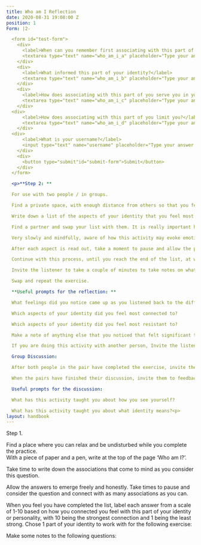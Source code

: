 ```yaml
---
title: Who am I Reflection
date: 2020-08-31 19:08:00 Z
position: 1
Form: |2-

  <form id="test-form">
    <div>
      <label>When can you remember first associating with this part of your identity?</label>
      <textarea type="text" name="who_am_i_a" placeholder="Type your answer here"/></textarea>
    </div>
    <div>
      <label>What informed this part of your identity?</label>
      <textarea type="text" name="who_am_i_b" placeholder="Type your answer here"/></textarea>
    </div>
    <div>
      <label>How does associating with this part of you serve you in your life?</label>
      <textarea type="text" name="who_am_i_c" placeholder="Type your answer here"/></textarea>
    </div>
  <div>
      <label>How does associating with this part of you limit you?</label>
      <textarea type="text" name="who_am_i_d" placeholder="Type your answer here"/></textarea>
    </div>
  <div>
      <label>What is your username?</label>
      <input type="text" name="username" placeholder="Type your answer here"/></input>
    </div>
    <div>
      <button type="submit"id="submit-form">Submit</button>
    </div>
  </form>

  <p>**Step 2: **

  For use with two people / in groups.

  Find a private space, with enough distance from others so that you feel comfortable to reflect in an honest way about yourself.

  Write down a list of the aspects of your identity that you feel most accurately represent you, using the opening prompt ‘I am…’

  Find a partner and swap your list with them. It is really important here to not rush this exercise but take time to gently and kindly feedback each point on the list, by swapping the statements from ‘I am’ to ‘You are’.

  Very slowly and mindfully, aware of how this activity may evoke emotions in the other, read each aspect of their identity back to them, beginning the sentence with ‘You are’ instead of ‘I am’.

  After each aspect is read out, take a moment to pause and allow the person to receive the statement. As each is read out, invite the listener to notice the feelings and sensations that the activity invokes in them.

  Continue with this process, until you reach the end of the list, at which point the listener can take a few minutes to make some notes about their experience of the exercise.

  Invite the listener to take a couple of minutes to take notes on what the experience was like for them.

  Swap and repeat the exercise.

  **Useful prompts for the reflection: **

  What feelings did you notice came up as you listened back to the different aspects of your identity?

  Which aspects of your identity did you feel most connected to?

  Which aspects of your identity did you feel most resistant to?

  Make a note of anything else that you noticed that felt significant to you.

  If you are doing this activity with another person, Invite the listener to swap roles with the reader and repeat the exercise again.

  Group Discussion:

  After both people in the pair have completed the exercise, invite them to share their experiences with each other for 5 minutes.

  When the pairs have finished their discussion, invite them to feedback something from their discussions to the whole group.

  Useful prompts for the discussion:

  What has this activity taught you about how you see yourself?

  What has this activity taught you about what identity means?<p>
layout: handbook
---
```


Step 1.

Find a place where you can relax and be undisturbed while you complete the practice.\
With a piece of paper and a pen, write at the top of the page ‘Who am I?’. 

Take time to write down the associations that come to mind as you consider this question. 

Allow the answers to emerge freely and honestly. Take times to pause and consider the question and connect with as many associations as you can.

When you feel you have completed the list, label each answer from a scale of 1-10 based on how you connected you feel with this part of your identity or personality, with 10 being the strongest connection and 1 being the least strong. Chose 1 part of your identity to work with for the following exercise: 

Make some notes to the following questions: